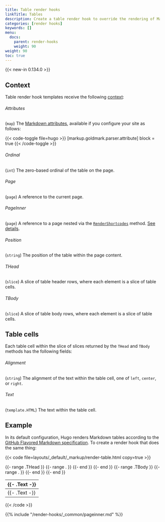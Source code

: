 ```yaml
---
title: Table render hooks
linkTitle: Tables
description: Create a table render hook to override the rendering of Markdown tables to HTML.
categories: [render hooks]
keywords: []
menu:
  docs:
    parent: render-hooks
    weight: 90
weight: 90
toc: true
---
```


{{< new-in 0.134.0 >}}

## Context

Table render hook templates receive the following [context]:

[context]: /getting-started/glossary/#context

###### Attributes

(`map`) The [Markdown attributes], available if you configure your site as follows:

[Markdown attributes]: /content-management/markdown-attributes/

{{< code-toggle file=hugo >}}
[markup.goldmark.parser.attribute]
block = true
{{< /code-toggle >}}

###### Ordinal

(`int`) The zero-based ordinal of the table on the page.

###### Page

(`page`) A reference to the current page.

###### PageInner

(`page`) A reference to a page nested via the [`RenderShortcodes`] method. [See details](#pageinner-details).

[`RenderShortcodes`]: /methods/page/rendershortcodes

###### Position

(`string`) The position of the table within the page content.

###### THead
(`slice`) A slice of table header rows, where each element is a slice of table cells.

###### TBody
(`slice`) A slice of table body rows, where each element is a slice of table cells.

## Table cells

Each table cell within the slice of slices returned by the `THead` and `TBody` methods has the following fields:

###### Alignment
(`string`) The alignment of the text within the table cell, one of `left`, `center`, or `right`.

###### Text
(`template.HTML`) The text within the table cell.

## Example

In its default configuration, Hugo renders Markdown tables according to the [GitHub Flavored Markdown specification]. To create a render hook that does the same thing:

[GitHub Flavored Markdown specification]: https://github.github.com/gfm/#tables-extension-

{{< code file=layouts/_default/_markup/render-table.html copy=true >}}
<table
  {{- range $k, $v := .Attributes }}
    {{- if $v }}
      {{- printf " %s=%q" $k $v | safeHTMLAttr }}
    {{- end }}
  {{- end }}>
  <thead>
    {{- range .THead }}
      <tr>
        {{- range . }}
          <th {{ printf "style=%q" (printf "text-align: %s" .Alignment) | safeHTMLAttr }}>
            {{- .Text -}}
          </th>
        {{- end }}
      </tr>
    {{- end }}
  </thead>
  <tbody>
    {{- range .TBody }}
      <tr>
        {{- range . }}
          <td {{ printf "style=%q" (printf "text-align: %s" .Alignment) | safeHTMLAttr }}>
            {{- .Text -}}
          </td>
        {{- end }}
      </tr>
    {{- end }}
  </tbody>
</table>
{{< /code >}}

{{% include "/render-hooks/_common/pageinner.md" %}}
